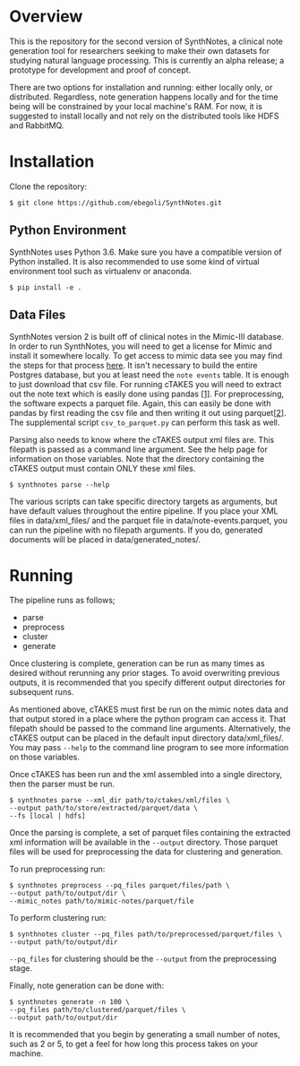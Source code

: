 # Overview
This is the repository for the second version of SynthNotes, a clinical note generation tool for researchers seeking to make their own datasets for studying natural language processing.  This is currently an alpha release; a prototype for development and proof of concept. 

There are two options for installation and running: either locally only, or distributed.  Regardless, note generation happens locally and for the time being will be constrained by your local machine's RAM.  For now, it is suggested to install locally and not rely on the distributed tools like HDFS and RabbitMQ. 

# Installation

Clone the repository:
```
$ git clone https://github.com/ebegoli/SynthNotes.git
```

## Python Environment
SynthNotes uses Python 3.6.  Make sure you have a compatible version of Python installed.  It is also recommended to use some kind of virtual environment tool such as virtualenv or anaconda.  

```
$ pip install -e .
```

## Data Files
SynthNotes version 2 is built off of clinical notes in the Mimic-III database.  In order to run SynthNotes, you will need to get a license for Mimic and install it somewhere locally.  To get access to mimic data see you may find the steps for that process [here](https://mimic.physionet.org/gettingstarted/access/). It isn't necessary to build the entire Postgres database, but you at least need the `note events` table.  It is enough to just download that csv file.  For running cTAKES you will need to extract out the note text which is easily done using pandas [[1]](https://pandas.pydata.org/pandas-docs/stable/generated/pandas.read_csv.html).  For preprocessing, the software expects a parquet file.  Again, this can easily be done with pandas by first reading the csv file and then writing it out using parquet[[2]](https://pandas.pydata.org/pandas-docs/stable/generated/pandas.DataFrame.to_parquet.html). The supplemental script `csv_to_parquet.py` can perform this task as well.

Parsing also needs to know where the cTAKES output xml files are.  This filepath is passed as a command line argument.  See the help page for information on those variables. Note that the directory containing the cTAKES output must contain ONLY these xml files.

```
$ synthnotes parse --help
```

The various scripts can take specific directory targets as arguments, but have default values throughout the entire pipeline. If you place your XML files in data/xml_files/ and the parquet file in data/note-events.parquet, you can run the pipeline with no filepath arguments. If you do, generated documents will be placed in data/generated_notes/. 


# Running
The pipeline runs as follows;
* parse
* preprocess
* cluster
* generate

Once clustering is complete, generation can be run as many times as desired without rerunning any prior stages. To avoid overwriting previous outputs, it is recommended that you specify different output directories for subsequent runs.

As mentioned above, cTAKES must first be run on the mimic notes data and that output stored in a place where the python program can access it.  That filepath should be passed to the command line arguments. Alternatively, the cTAKES output can be placed in the default input directory data/xml_files/.  You may pass `--help` to the command line program to see more information on those variables.

Once cTAKES has been run and the xml assembled into a single directory, then the parser must be run.  

```
$ synthnotes parse --xml_dir path/to/ctakes/xml/files \
--output path/to/store/extracted/parquet/data \
--fs [local | hdfs]
```

Once the parsing is complete, a set of parquet files containing the extracted xml information will be available in the `--output` directory.  Those parquet files will be used for preprocessing the data for clustering and generation.

To run preprocessing run:
```
$ synthnotes preprocess --pq_files parquet/files/path \
--output path/to/output/dir \
--mimic_notes path/to/mimic-notes/parquet/file
```

To perform clustering run: 

```
$ synthnotes cluster --pq_files path/to/preprocessed/parquet/files \
--output path/to/output/dir
```

`--pq_files` for clustering should be the `--output` from the preprocessing stage.

Finally, note generation can be done with:

```
$ synthnotes generate -n 100 \
--pq_files path/to/clustered/parquet/files \
--output path/to/output/dir
```
It is recommended that you begin by generating a small number of notes, such as 2 or 5, to get a feel for how long this process takes on your machine.
